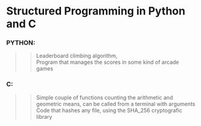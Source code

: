 # Structured Programming in Python and C
### PYTHON: 
>> Leaderboard climbing algorithm,\
>> Program that manages the scores in some kind of arcade games
### C:
>> Simple couple of functions counting the arithmetic and geometric means, can be called from a terminal with arguments\
>> Code that hashes any file, using the SHA_256 cryptografic library
